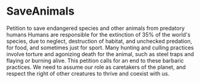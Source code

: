 # SaveAnimals
Petition to save endangered species and other animals from predatory humans
Humans are responsible for the extinction of 35% of the world's species, due to neglect, destruction of habitat, and unchecked predation, for food, and sometimes just for sport. Many hunting and culling practices involve torture and agonizing death for the animal, such as steel traps and flaying or burning alive. This petition calls for an end to these barbaric practices. We need to assume our role as caretakers of the planet, and respect the right of other creatures to thrive and coexist with us.

